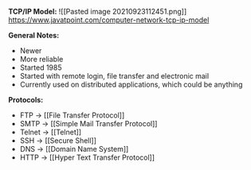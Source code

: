 **TCP/IP Model:**
![[Pasted image 20210923112451.png]]
https://www.javatpoint.com/computer-network-tcp-ip-model

**General Notes:**
* Newer
* More reliable
* Started 1985
* Started with remote login, file transfer and electronic mail
* Currently used on distributed applications, which could be anything

**Protocols:**
* FTP -> [[File Transfer Protocol]]
* SMTP -> [[Simple Mail Transfer Protocol]]
* Telnet -> [[Telnet]]
* SSH -> [[Secure Shell]]
* DNS -> [[Domain Name System]]
* HTTP -> [[Hyper Text Transfer Protocol]]